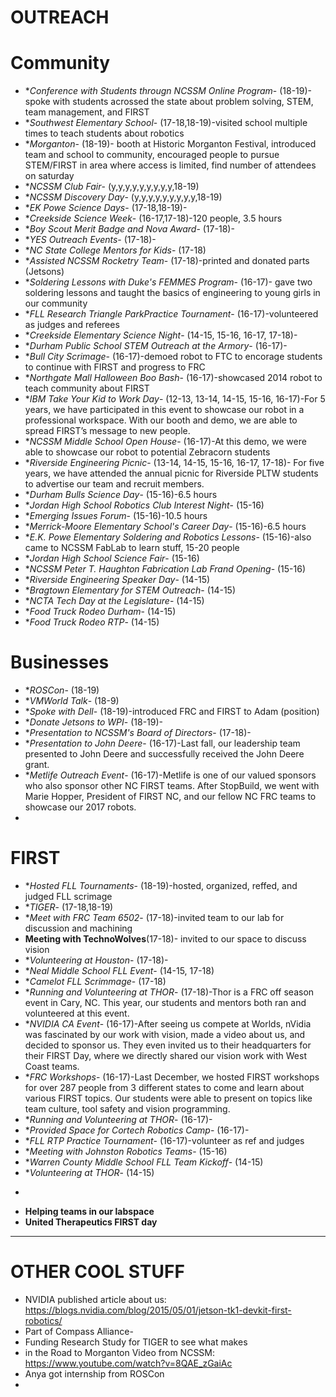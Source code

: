 #  OUTREACH #  

#  Community # 
  - **Conference with Students througn NCSSM Online Program*- (18-19)-spoke with students acrossed the state about problem solving, STEM, team management, and FIRST
  - **Southwest Elementary School*- (17-18,18-19)-visited school multiple times to teach students about robotics
  - **Morganton*- (18-19)- booth at Historic Morganton Festival, introduced team and school to community, encouraged people to pursue STEM/FIRST in area where access is limited, find number of attendees on saturday
  - **NCSSM Club Fair*- (y,y,y,y,y,y,y,y,y,18-19)
  - **NCSSM Discovery Day*- (y,y,y,y,y,y,y,y,y,18-19)
  - **EK Powe Science Days*- (17-18,18-19)-
  - **Creekside Science Week*- (16-17,17-18)-120 people, 3.5 hours
  - **Boy Scout Merit Badge and Nova Award*- (17-18)-
  - **YES Outreach Events*- (17-18)-
  - **NC State College Mentors for Kids*- (17-18)
  - **Assisted NCSSM Rocketry Team*- (17-18)-printed and donated parts (Jetsons)
  - **Soldering Lessons with Duke's FEMMES Program*- (16-17)- gave two soldering lessons and taught the basics of engineering to young girls in our community
  - **FLL Research Triangle ParkPractice Tournament*- (16-17)-volunteered as judges and referees
  - **Creekside Elementary Science Night*- (14-15, 15-16, 16-17, 17-18)-
  - **Durham Public School STEM Outreach at the Armory*- (16-17)-
  - **Bull City Scrimage*- (16-17)-demoed robot to FTC to encorage students to continue with FIRST and progress to FRC
  - **Northgate Mall Halloween Boo Bash*- (16-17)-showcased 2014 robot to teach community about FIRST
  - **IBM Take Your Kid to Work Day*- (12-13, 13-14, 14-15, 15-16, 16-17)-For 5 years, we have participated in this event to showcase our robot in a professional workspace. With our booth and demo, we are able to spread FIRST’s message to new people.
  - **NCSSM Middle School Open House*- (16-17)-At this demo, we were able to showcase our robot to potential Zebracorn students 
  - **Riverside Engineering Picnic*- (13-14, 14-15, 15-16, 16-17, 17-18)- For five years, we have attended the annual picnic for Riverside PLTW students to advertise our team and recruit members.
  - **Durham Bulls Science Day*- (15-16)-6.5 hours
  - **Jordan High School Robotics Club Interest Night*- (15-16)
  - **Emerging Issues Forum*- (15-16)-10.5 hours
  - **Merrick-Moore Elementary School's Career Day*- (15-16)-6.5 hours
  - **E.K. Powe Elementary Soldering and Robotics Lessons*- (15-16)-also came to NCSSM FabLab to learn stuff, 15-20 people
  - **Jordan High School Science Fair*- (15-16)
  - **NCSSM Peter T. Haughton Fabrication Lab Frand Opening*- (15-16)
  - **Riverside Engineering Speaker Day*- (14-15)
  - **Bragtown Elementary for STEM Outreach*- (14-15)
  - **NCTA Tech Day at the Legislature*- (14-15)
  - **Food Truck Rodeo Durham*- (14-15)
  - **Food Truck Rodeo RTP*- (14-15)

#  Businesses # 
  - **ROSCon*- (18-19)
  - **VMWorld Talk*- (18-9)
  - **Spoke with Dell*- (18-19)-introduced FRC and FIRST to Adam (position)
  - **Donate Jetsons to WPI*- (18-19)-
  - **Presentation to NCSSM's Board of Directors*- (17-18)-
  - **Presentation to John Deere*- (16-17)-Last fall, our leadership team presented to John Deere and successfully received the John Deere grant. 
  - **Metlife Outreach Event*- (16-17)-Metlife is one of our valued sponsors who also sponsor other NC FIRST teams. After StopBuild, we went with Marie Hopper, President of FIRST NC, and our fellow NC FRC teams to showcase our 2017 robots. 
  - 
#  FIRST # 
  - **Hosted FLL Tournaments*- (18-19)-hosted, organized, reffed, and judged FLL scrimage 
  - **TIGER*- (17-18,18-19)
  - **Meet with FRC Team 6502*- (17-18)-invited team to our lab for discussion and machining
  - **Meeting with TechnoWolves**(17-18)- invited to our space to discuss vision
  - **Volunteering at Houston*- (17-18)-
  - **Neal Middle School FLL Event*- (14-15, 17-18)
  - **Camelot FLL Scrimmage*- (17-18)
  - **Running and Volunteering at THOR*- (17-18)-Thor is a FRC off season event in Cary, NC. This year, our students and mentors both ran and volunteered at this event. 
  - **NVIDIA CA Event*- (16-17)-After seeing us compete at Worlds, nVidia was fascinated by our work with vision, made a video about us, and decided to sponsor us. They even invited us to their headquarters for their FIRST Day, where we directly shared our vision work with West Coast teams. 
  - **FRC Workshops*- (16-17)-Last December, we hosted FIRST workshops for over 287 people from 3 different states to come and learn about various FIRST topics. Our students were able to present on topics like team culture, tool safety and vision programming.
  - **Running and Volunteering at THOR*- (16-17)-
  - **Provided Space for Cortech Robotics Camp*- (16-17)-
  - **FLL RTP Practice Tournament*- (16-17)-volunteer as ref and judges
  - **Meeting with Johnston Robotics Teams*- (15-16)
  - **Warren County Middle School FLL Team Kickoff*- (14-15)
  - **Volunteering at THOR*- (14-15)
  *

  - **Helping teams in our labspace**
  - **United Therapeutics FIRST day**




----
#  OTHER COOL STUFF #  
  - NVIDIA published article about us: https://blogs.nvidia.com/blog/2015/05/01/jetson-tk1-devkit-first-robotics/
  - Part of Compass Alliance-
  - Funding Research Study for TIGER to see what makes 
  - in the Road to Morganton Video from NCSSM: https://www.youtube.com/watch?v=8QAE_zGaiAc
  - Anya got internship from ROSCon
  - 